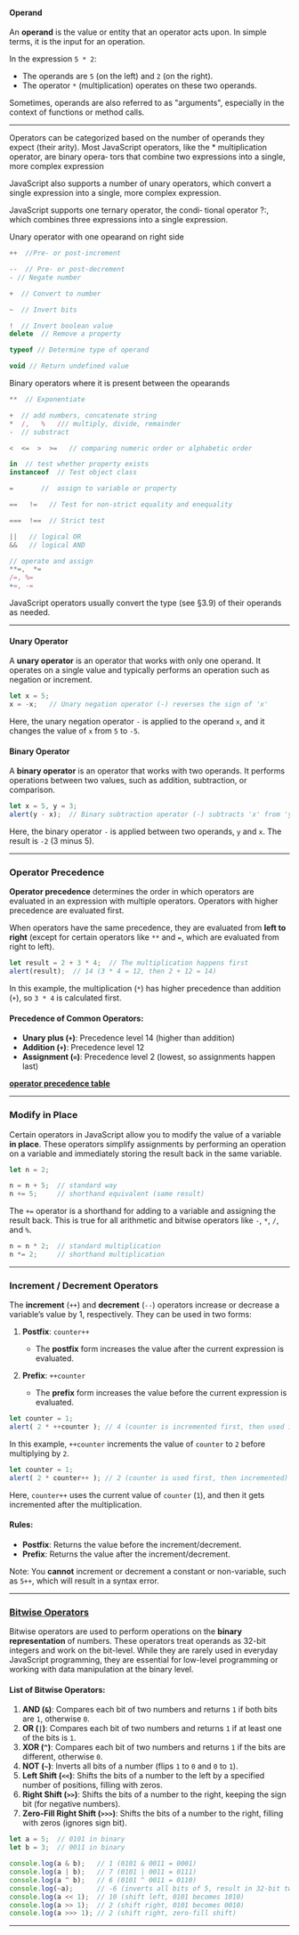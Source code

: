 #### Operand

An **operand** is the value or entity that an operator acts upon. In simple terms, it is the input for an operation.

In the expression `5 * 2`:
- The operands are `5` (on the left) and `2` (on the right).
- The operator `*` (multiplication) operates on these two operands.

Sometimes, operands are also referred to as "arguments", especially in the context of functions or method calls.


___

Operators can be categorized based on the number of operands they expect (their
arity). Most JavaScript operators, like the * multiplication operator, are binary opera‐
tors that combine two expressions into a single, more complex expression

JavaScript also supports a number of unary operators,
which convert a single expression into a single, more complex expression.

JavaScript supports one ternary operator, the condi‐
tional operator ?:, which combines three expressions into a single expression.


Unary operator with one opearand on right side
```js
++  //Pre- or post-increment

--  // Pre- or post-decrement
- // Negate number

+  // Convert to number

~  // Invert bits

!  // Invert boolean value
delete  // Remove a property

typeof // Determine type of operand

void // Return undefined value
```

Binary operators where it is present between the opearands
```js
**  // Exponentiate

+  // add numbers, concatenate string
*  /,   %   /// multiply, divide, remainder
-  // substract

<  <=  >  >=   // comparing numeric order or alphabetic order

in  // test whether property exists
instanceof  // Test object class
```

```js
=       //  assign to variable or property

==   !=   // Test for non-strict equality and enequality

===  !==  // Strict test

||   // logical OR
&&   // logical AND

```

```js
// operate and assign
**=,  *=
/=, %=
+=, -=
```

JavaScript operators usually convert the type (see §3.9) of their operands as needed.

___
#### Unary Operator

A **unary operator** is an operator that works with only one operand. It operates on a single value and typically performs an operation such as negation or increment.

```js
let x = 5;
x = -x;   // Unary negation operator (-) reverses the sign of 'x'
```
Here, the unary negation operator `-` is applied to the operand `x`, and it changes the value of `x` from `5` to `-5`.

#### Binary Operator

A **binary operator** is an operator that works with two operands. It performs operations between two values, such as addition, subtraction, or comparison.

```js
let x = 5, y = 3;
alert(y - x);  // Binary subtraction operator (-) subtracts 'x' from 'y', returns -2
```
Here, the binary operator `-` is applied between two operands, `y` and `x`. The result is `-2` (3 minus 5).

---

### Operator Precedence

**Operator precedence** determines the order in which operators are evaluated in an expression with multiple operators. Operators with higher precedence are evaluated first. 

When operators have the same precedence, they are evaluated from **left to right** (except for certain operators like `**` and `=`, which are evaluated from right to left).

```js
let result = 2 + 3 * 4;  // The multiplication happens first
alert(result);  // 14 (3 * 4 = 12, then 2 + 12 = 14)
```

In this example, the multiplication (`*`) has higher precedence than addition (`+`), so `3 * 4` is calculated first.

#### Precedence of Common Operators:
- **Unary plus (`+`)**: Precedence level 14 (higher than addition)
- **Addition (`+`)**: Precedence level 12
- **Assignment (`=`)**: Precedence level 2 (lowest, so assignments happen last)

**[operator precedence table](https://developer.mozilla.org/en-US/docs/Web/JavaScript/Reference/Operators/Operator_Precedence)**

---

### Modify in Place

Certain operators in JavaScript allow you to modify the value of a variable **in place**. These operators simplify assignments by performing an operation on a variable and immediately storing the result back in the same variable.

```js
let n = 2;

n = n + 5;  // standard way
n += 5;     // shorthand equivalent (same result)
```

The `+=` operator is a shorthand for adding to a variable and assigning the result back. This is true for all arithmetic and bitwise operators like `-`, `*`, `/`, and `%`.

```js
n = n * 2;  // standard multiplication
n *= 2;     // shorthand multiplication
```

---

### Increment / Decrement Operators

The **increment** (`++`) and **decrement** (`--`) operators increase or decrease a variable’s value by 1, respectively. They can be used in two forms:

1. **Postfix**: `counter++`
   - The **postfix** form increases the value after the current expression is evaluated.
   
2. **Prefix**: `++counter`
   - The **prefix** form increases the value before the current expression is evaluated.


```js
let counter = 1;
alert( 2 * ++counter ); // 4 (counter is incremented first, then used in the multiplication)
```
In this example, `++counter` increments the value of `counter` to `2` before multiplying by `2`.

```js
let counter = 1;
alert( 2 * counter++ ); // 2 (counter is used first, then incremented)
```
Here, `counter++` uses the current value of `counter` (`1`), and then it gets incremented after the multiplication.

#### Rules:
- **Postfix**: Returns the value before the increment/decrement.
- **Prefix**: Returns the value after the increment/decrement.

Note: You **cannot** increment or decrement a constant or non-variable, such as `5++`, which will result in a syntax error.

---

### [Bitwise Operators](https://developer.mozilla.org/en-US/docs/Web/JavaScript/Guide/Expressions_and_Operators#bitwise_operators)
Bitwise operators are used to perform operations on the **binary representation** of numbers. These operators treat operands as 32-bit integers and work on the bit-level. While they are rarely used in everyday JavaScript programming, they are essential for low-level programming or working with data manipulation at the binary level.

#### List of Bitwise Operators:

1. **AND (`&`)**: Compares each bit of two numbers and returns `1` if both bits are `1`, otherwise `0`.
2. **OR (`|`)**: Compares each bit of two numbers and returns `1` if at least one of the bits is `1`.
3. **XOR (`^`)**: Compares each bit of two numbers and returns `1` if the bits are different, otherwise `0`.
4. **NOT (`~`)**: Inverts all bits of a number (flips `1` to `0` and `0` to `1`).
5. **Left Shift (`<<`)**: Shifts the bits of a number to the left by a specified number of positions, filling with zeros.
6. **Right Shift (`>>`)**: Shifts the bits of a number to the right, keeping the sign bit (for negative numbers).
7. **Zero-Fill Right Shift (`>>>`)**: Shifts the bits of a number to the right, filling with zeros (ignores sign bit).

```js
let a = 5;  // 0101 in binary
let b = 3;  // 0011 in binary

console.log(a & b);   // 1 (0101 & 0011 = 0001)
console.log(a | b);   // 7 (0101 | 0011 = 0111)
console.log(a ^ b);   // 6 (0101 ^ 0011 = 0110)
console.log(~a);      // -6 (inverts all bits of 5, result in 32-bit two's complement representation)
console.log(a << 1);  // 10 (shift left, 0101 becomes 1010)
console.log(a >> 1);  // 2 (shift right, 0101 becomes 0010)
console.log(a >>> 1); // 2 (shift right, zero-fill shift)
```

---
